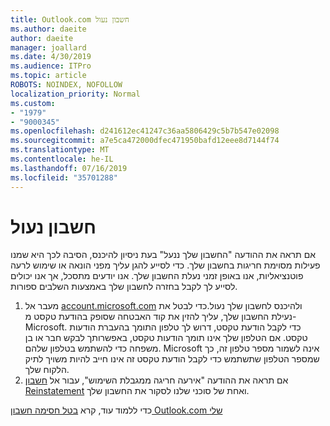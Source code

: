 ```yaml
---
title: Outlook.com חשבון נעול
ms.author: daeite
author: daeite
manager: joallard
ms.date: 4/30/2019
ms.audience: ITPro
ms.topic: article
ROBOTS: NOINDEX, NOFOLLOW
localization_priority: Normal
ms.custom:
- "1979"
- "9000345"
ms.openlocfilehash: d241612ec41247c36aa5806429c5b7b547e02098
ms.sourcegitcommit: a7e5ca472000dfec471950bafd12eee8d7144f74
ms.translationtype: MT
ms.contentlocale: he-IL
ms.lasthandoff: 07/16/2019
ms.locfileid: "35701288"
---
```

# <a name="account-locked"></a>חשבון נעול

אם תראה את ההודעה "החשבון שלך ננעל" בעת ניסיון להיכנס, הסיבה לכך היא שמנו פעילות מסוימת חריגות בחשבון שלך. כדי לסייע להגן עליך מפני הונאה או שימוש לרעה פוטנציאליות, אנו באופן זמני נעלת החשבון שלך. אנו יודעים מתסכל, אך אנו יכולים לסייע לך לקבל בחזרה לחשבון שלך באמצעות השלבים ספורות.

1. מעבר אל [account.microsoft.com](https://go.microsoft.com/fwlink/?linkid=2090484) ולהיכנס לחשבון שלך נעול.כדי לבטל את נעילת החשבון שלך, עליך להזין את קוד האבטחה שסופק בהודעת טקסט מ- Microsoft. כדי לקבל הודעת טקסט, דרוש לך טלפון התומך בהעברת הודעות טקסט. אם הטלפון שלך אינו תומך הודעות טקסט, באפשרותך לבקש חבר או בן משפחה כדי להשתמש בטלפון שלהם. Microsoft אינה לשמור מספר טלפון זה, כך שמספר הטלפון שתשתמש כדי לקבל הודעת טקסט זה אינו חייב להיות משויך לתיק הלקוח שלך.
2. אם תראה את ההודעה "אירעה חריגה ממגבלת השימוש", עבור אל [חשבון Reinstatement](https://go.microsoft.com/fwlink/?linkid=2090483) ואחת של סוכני שלנו לסקור את החשבון שלך.

כדי ללמוד עוד, קרא [בטל חסימה חשבון Outlook.com שלי](https://support.office.com/article/f4ad2701-d166-4d8b-8a6a-9af2a1f8a4c4?wt.mc_id=Office_Outlook_com_Alchemy) 